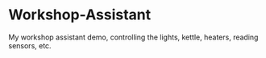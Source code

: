 # Workshop-Assistant
My workshop assistant demo, controlling the lights, kettle, heaters, reading sensors, etc.
